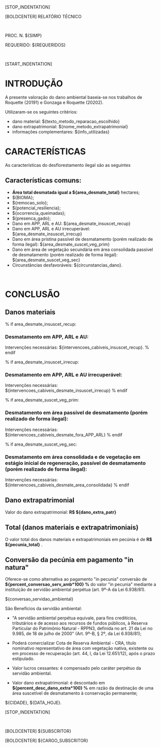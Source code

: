 [STOP_INDENTATION]


[BOLDCENTER] RELATÓRIO TÉCNICO

&nbsp;
&nbsp;

PROC. N. ${SIMP}

REQUERIDO: ${REQUERIDOS}


&nbsp;
&nbsp;


[START_INDENTATION] 

# INTRODUÇÃO

A presente valoração do dano ambiental baseia-se nos trabalhos de Roquette (20191) e Gonzaga e Roquette (20202).

Utilizaram-se os seguintes critérios:

-  dano material: ${texto_metodo_reparacao_escolhido}
-  dano extrapatrimonial: ${nome_metodo_extrapatrimonial}
- informações complementares:  ${info_utilizadas}
  
# CARACTERÍSTICAS  
  
As características do desflorestamento ilegal são as seguintes

## Características comuns:

-  **Área total desmatada igual a  ${area_desmate_total}** hectares;
-  ${BIOMA};
-  ${remocao_solo};
-  ${potencial_resiliencia};
-  ${ocorrencia_queimadas};
-  ${presenca_gado};
-  Dano em APP, ARL e AU:  ${area_desmate_insuscet_recup}
-  Dano em APP, ARL e AU irrecuperável: ${area_desmate_insuscet_irrecup}
-  Dano em área prístina passível de desmatamento (porém realizado de forma ilegal):  ${area_desmate_suscet_veg_prim}
-  Dano em área de vegetação secundária em área consolidada passível de desmatamento (porém realizado de forma ilegal): ${area_desmate_suscet_veg_sec}
-  Circunstâncias desfavoráveis: ${circunstancias_dano}.

&nbsp;
&nbsp;
&nbsp;

# CONCLUSÃO

## Danos materiais
% if area_desmate_insuscet_recup:
### Desmatamento em APP, ARL e AU: 
Intervenções necessárias: ${intervencoes_cabiveis_insuscet_recup}.
% endif

% if area_desmate_insuscet_irrecup:
### Desmatamento em APP, ARL e AU irrecuperável: 
Intervenções necessárias: ${intervencoes_cabiveis_desmate_insuscet_irrecup}
% endif

% if area_desmate_suscet_veg_prim:
### Desmatamento em área passível de desmatamento (porém realizado de forma ilegal):
Intervenções necessárias: ${intervencoes_cabiveis_desmate_fora_APP_ARL}
% endif

% if area_desmate_suscet_veg_sec:
### Desmatamento em área consolidada e de vegetação em estágio inicial de regeneração, passível de desmatamento (porém realizado de forma ilegal):
Intervenções necessárias: ${intervencoes_cabiveis_desmate_area_consolidada}
% endif

## Dano extrapatrimonial
Valor do dano extrapatrimonial: **R$ ${dano_extra_patr}**

## Total (danos materiais e extrapatrimoniais)
O valor total dos danos materiais e extrapatrimoniais em pecúnia é de **R$ ${pecunia_total}** .

## Conversão da pecúnia em pagamento "in natura"

Oferece-se como alternativa ao pagamento "in pecunia" conversão de **${percent_conversao_serv_amb*100} %** do valor "in pecunia" mediante a instituição de servidão ambiental perpétua (art. 9º-A da Lei 6.938/81).

${conversao_servidao_ambiental}

São Benefícios da servidão ambiental:

- "A servidão ambiental perpétua equivale, para fins creditícios, tributários e de acesso aos recursos de fundos públicos, à Reserva Particular do Patrimônio Natural - RPPN3, definida no art. 21 da Lei no 9.985, de 18 de julho de 2000" (Art. 9º-B, § 2º, da Lei 6.938/81);

- Poderá comercializar Cota de Reserva Ambiental - CRA, título nominativo representativo de área com vegetação nativa, existente ou em processo de recuperação (art. 44, I, da Lei 12.651/12), após o prazo estipulado.

- Valor lucros cessantes: é compensado pelo caráter perpétuo da servidão ambiental.

- Valor dano extrapatrimonial: é descontado em  **${percent_desc_dano_extra*100} %**
em razão da destinação de uma área suscetível de desmatamento à conservação permanente;

${CIDADE}, ${DATA_HOJE}.

[STOP_INDENTATION]

&nbsp;
&nbsp;

[BOLDCENTER] ${SUBSCRITOR}

[BOLDCENTER] ${CARGO_SUBSCRITOR}
